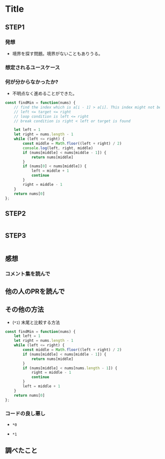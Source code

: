 # Title

## STEP1

### 発想

* 境界を探す問題。境界がないこともありうる。
  
### 想定されるユースケース

### 何が分からなかったか?

* 不明点なく進めることができた。

```javascript
const findMin = function(nums) {
    // find the index which is a[i - 1] > a[i]. This index might not be found.
    // left <= target <= right
    // loop condition is left <= right
    // break condition is right < left or target is found

    let left = 1
    let right = nums.length - 1
    while (left <= right) {
        const middle = Math.floor((left + right) / 2)
        console.log(left, right, middle)
        if (nums[middle] < nums[middle - 1]) {
            return nums[middle]
        }
        if (nums[0] < nums[middle]) {
            left = middle + 1
            continue
        }
        right = middle - 1
    }
    return nums[0]
};
```

## STEP2

```javascript
```

## STEP3

```javascript
```

## 感想

### コメント集を読んで

## 他の人のPRを読んで

## その他の方法

* (`*1`) 末尾と比較する方法

```javascript
const findMin = function(nums) {
    let left = 1
    let right = nums.length - 1
    while (left <= right) {
        const middle = Math.floor((left + right) / 2)
        if (nums[middle] < nums[middle - 1]) {
            return nums[middle]
        }
        if (nums[middle] < nums[nums.length - 1]) {
            right = middle - 1
            continue
        }
        left = middle + 1
    }
    return nums[0]
};
```

### コードの良し悪し

* `*0`

* `*1`

## 調べたこと

